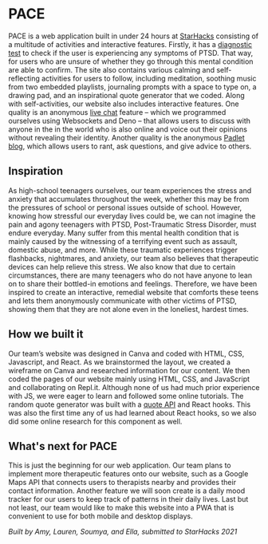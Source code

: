 # PACE

PACE is a web application built in under 24 hours at [StarHacks](https://www.starhacks.tech/) consisting of a multitude of activities and interactive features. Firstly, it has a [diagnostic test](https://me.ntal-health.space/) to check if the user is experiencing any symptoms of PTSD. That way, for users who are unsure of whether they go through this mental condition are able to confirm. The site also contains various calming and self-reflecting activities for users to follow, including meditation, soothing music from two embedded playlists, journaling prompts with a space to type on, a drawing pad, and an inspirational quote generator that we coded. Along with self-activities, our website also includes interactive features. One quality is an anonymous [live chat](https://webchatws.eilla.repl.co/) feature – which we programmed ourselves using Websockets and Deno – that allows users to discuss with anyone in the in the world who is also online and voice out their opinions without revealing their identity. Another quality is the anonymous [Padlet blog](https://me.ntal-health.space/community.html), which allows users to rant, ask questions, and give advice to others.

## Inspiration

As high-school teenagers ourselves, our team experiences the stress and anxiety that accumulates throughout the week, whether this may be from the pressures of school or personal issues outside of school. However, knowing how stressful our everyday lives could be, we can not imagine the pain and agony teenagers with PTSD, Post-Traumatic Stress Disorder, must endure everyday. Many suffer from this mental health condition that is mainly caused by the witnessing of a terrifying event such as assault, domestic abuse, and more. While these traumatic experiences trigger flashbacks, nightmares, and anxiety, our team also believes that therapeutic devices can help relieve this stress. We also know that due to certain circumstances, there are many teenagers who do not have anyone to lean on to share their bottled-in emotions and feelings. Therefore, we have been inspired to create an interactive, remedial website that comforts these teens and lets them anonymously communicate with other victims of PTSD, showing them that they are not alone even in the loneliest, hardest times.

## How we built it

Our team’s website was designed in Canva and coded with HTML, CSS, Javascript, and React. As we brainstormed the layout, we created a wireframe on Canva and researched information for our content. We then coded the pages of our website mainly using HTML, CSS, and JavaScript and collaborating on Repl.it. Although none of us had much prior experience with JS, we were eager to learn and followed some online tutorials. The random quote generator was built with a [quote API](https://type.fit/api/quotes) and React hooks. This was also the first time any of us had learned about React hooks, so we also did some online research for this component as well.

## What's next for PACE

This is just the beginning for our web application. Our team plans to implement more therapeutic features onto our website, such as a Google Maps API that connects users to therapists nearby and provides their contact information. Another feature we will soon create is a daily mood tracker for our users to keep track of patterns in their daily lives. Last but not least, our team would like to make this website into a PWA that is convenient to use for both mobile and desktop displays.

*Built by Amy, Lauren, Soumya, and Ella, submitted to StarHacks 2021*
